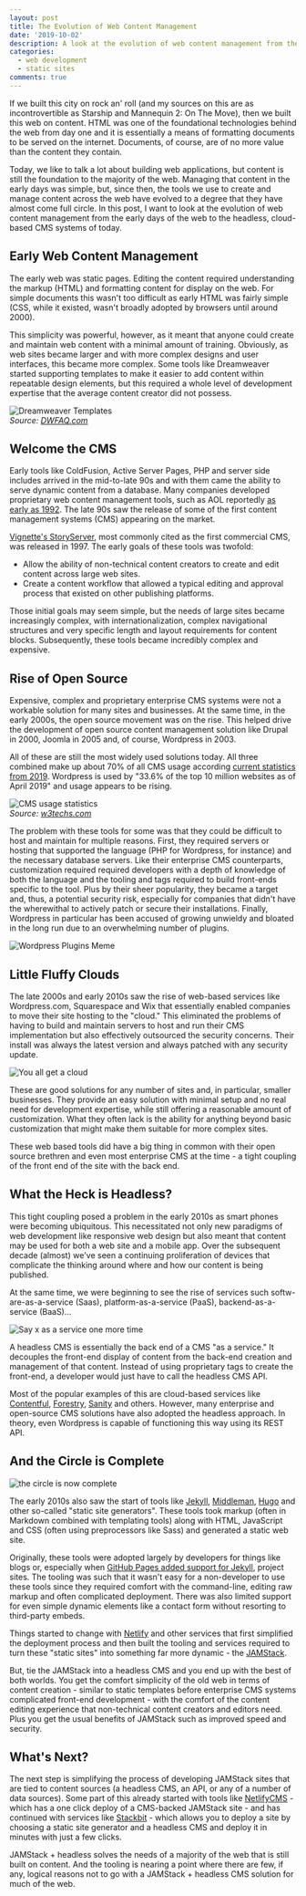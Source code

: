 ```yaml
---
layout: post
title: The Evolution of Web Content Management
date: '2019-10-02'
description: A look at the evolution of web content management from the early days of the web to the headless, cloud-based CMS systems of today.
categories:
  - web development
  - static sites
comments: true
---
```


If we built this city on rock an' roll (and my sources on this are as incontrovertible as Starship and Mannequin 2: On The Move), then we built this web on content. HTML was one of the foundational technologies behind the web from day one and it is essentially a means of formatting documents to be served on the internet. Documents, of course, are of no more value than the content they contain.

Today, we like to talk a lot about building web applications, but content is still the foundation to the majority of the web. Managing that content in the early days was simple, but, since then, the tools we use to create and manage content across the web have evolved to a degree that they have almost come full circle. In this post, I want to look at the evolution of web content management from the early days of the web to the headless, cloud-based CMS systems of today.

## Early Web Content Management

The early web was static pages. Editing the content required understanding the markup (HTML) and formatting content for display on the web. For simple documents this wasn't too difficult as early HTML was fairly simple (CSS, while it existed, wasn't broadly adopted by browsers until around 2000).

This simplicity was powerful, however, as it meant that anyone could create and maintain web content with a minimal amount of training. Obviously, as web sites became larger and with more complex designs and user interfaces, this became more complex. Some tools like Dreamweaver started supporting templates to make it easier to add content within repeatable design elements, but this required a whole level of development expertise that the average content creator did not possess.

![Dreamweaver Templates](/images/posts/webcms/dw_templates.gif)<br>
_Source: [DWFAQ.com](http://www.dwfaq.com/Tutorials/Basics/dwtemplates1.asp)_

## Welcome the CMS

Early tools like ColdFusion, Active Server Pages, PHP and server side includes arrived in the mid-to-late 90s and with them came the ability to serve dynamic content from a database. Many companies developed proprietary web content management tools, such as AOL reportedly [as early as 1992](https://www.quora.com/When-was-the-first-web-content-management-system-CMS-released). The late 90s saw the release of some of the first content management systems (CMS) appearing on the market.

[Vignette's StoryServer](https://en.wikipedia.org/wiki/Vignette_Corporation), most commonly cited as the first commercial CMS, was released in 1997. The early goals of these tools was twofold:

* Allow the ability of non-technical content creators to create and edit content across large web sites.
* Create a content workflow that allowed a typical editing and approval process that existed on other publishing platforms.

Those initial goals may seem simple, but the needs of large sites became increasingly complex, with internationalization, complex navigational structures and very specific length and layout requirements for content blocks. Subsequently, these tools became incredibly complex and expensive.

## Rise of Open Source

Expensive, complex and proprietary enterprise CMS systems were not a workable solution for many sites and businesses. At the same time, in the early 2000s, the open source movement was on the rise. This helped drive the development of open source content management solution like Drupal in 2000, Joomla in 2005 and, of course, Wordpress in 2003.

All of these are still the most widely used solutions today. All three combined make up about 70% of all CMS usage according [current statistics from 2019](](https://w3techs.com/technologies/history_overview/content_management/all)). Wordpress is used by "33.6% of the top 10 million websites as of April 2019" and usage appears to be rising.

![CMS usage statistics](/images/posts/webcms/cms_usage.png)<br>
_Source: [w3techs.com](https://w3techs.com/technologies/overview/content_management/all/)_

The problem with these tools for some was that they could be difficult to host and maintain for multiple reasons. First, they required servers or hosting that supported the language (PHP for Wordpress, for instance) and the necessary database servers. Like their enterprise CMS counterparts, customization required required developers with a depth of knowledge of both the language and the tooling and tags required to build front-ends specific to the tool. Plus by their sheer popularity, they became a target and, thus, a potential security risk, especially for companies that didn't have the wherewithal to actively patch or secure their installations. Finally, Wordpress in particular has been accused of growing unwieldy and bloated in the long run due to an overwhelming number of plugins.

![Wordpress Plugins Meme](/images/posts/webcms/wp_plugins.jpg)

## Little Fluffy Clouds

The late 2000s and early 2010s saw the rise of web-based services like Wordpress.com, Squarespace and Wix that essentially enabled companies to move their site hosting to the "cloud." This eliminated the problems of having to build and maintain servers to host and run their CMS implementation but also effectively outsourced the security concerns. Their install was always the latest version and always patched with any security update.

![You all get a cloud](/images/posts/webcms/youallgetacloud.jpg)

These are good solutions for any number of sites and, in particular, smaller businesses. They provide an easy solution with minimal setup and no real need for development expertise, while still offering a reasonable amount of customization. What they often lack is the ability for anything beyond basic customization that might make them suitable for more complex sites.

These web based tools did have a big thing in common with their open source brethren and even most enterprise CMS at the time - a tight coupling of the front end of the site with the back end.

## What the Heck is Headless?

This tight coupling posed a problem in the early 2010s as smart phones were becoming ubiquitous. This necessitated not only new paradigms of web development like responsive web design but also meant that content may be used for both a web site and a mobile app. Over the subsequent decade (almost) we've seen a continuing proliferation of devices that complicate the thinking around where and how our content is being published.

At the same time, we were beginning to see the rise of services such softw-are-as-a-service (Saas), platform-as-a-service (PaaS), backend-as-a-service (BaaS)...

![Say x as a service one more time](/images/posts/webcms/as_a_service.jpg)

A headless CMS is essentially the back end of a CMS "as a service." It decouples the front-end display of content from the back-end creation and management of that content. Instead of using proprietary tags to create the front-end, a developer would just have to call the headless CMS API.

Most of the popular examples of this are cloud-based services like [Contentful](https://www.contentful.com/), [Forestry](https://forestry.io/), [Sanity](https://www.sanity.io/) and others. However, many enterprise and open-source CMS solutions have also adopted the headless approach. In theory, even Wordpress is capable of functioning this way using its REST API.

## And the Circle is Complete

![the circle is now complete](/images/posts/webcms/circle_complete.gif)

The early 2010s also saw the start of tools like [Jekyll](https://jekyllrb.com/), [Middleman](https://middlemanapp.com/), [Hugo](https://gohugo.io/) and other so-called "static site generators". These tools took markup (often in Markdown combined with templating tools) along with HTML, JavaScript and CSS (often using preprocessors like Sass) and generated a static web site.

Originally, these tools were adopted largely by developers for things like blogs or, especially when [GitHub Pages added support for Jekyll](https://help.github.com/en/articles/setting-up-a-github-pages-site-with-jekyll), project sites. The tooling was such that it wasn't easy for a non-developer to use these tools since they required comfort with the command-line, editing raw markup and often complicated deployment. There was also limited support for even simple dynamic elements like a contact form without resorting to third-party embeds.

Things started to change with [Netlify](https://www.netlify.com/) and other services that first simplified the deployment process and then built the tooling and services required to turn these "static sites" into something far more dynamic - the [JAMStack](https://jamstack.org/).

But, tie the JAMStack into a headless CMS and you end up with the best of both worlds. You get the comfort simplicity of the old web in terms of content creation - similar to static templates before enterprise CMS systems complicated front-end development - with the comfort of the content editing experience that non-technical content creators and editors need. Plus you get the usual benefits of JAMStack such as improved speed and security.

## What's Next?

The next step is simplifying the process of developing JAMStack sites that are tied to content sources (a headless CMS, an API, or any of a number of data sources). Some part of this already started with tools like [NetlifyCMS](https://www.netlifycms.org/) - which has a one click deploy of a CMS-backed JAMStack site - and has continued with services like [Stackbit](https://www.stackbit.com/) - which allows you to deploy a site by choosing a static site generator and a headless CMS and deploy it in minutes with just a few clicks.

JAMStack + headless solves the needs of a majority of the web that is still built on content. And the tooling is nearing a point where there are few, if any, logical reasons not to go with a JAMStack + headless CMS solution for much of the web.